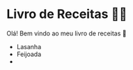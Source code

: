 # Livro de Receitas :man_cook:

Olá! Bem vindo ao meu livro de receitas :wave:

- Lasanha
- Feijoada
- 